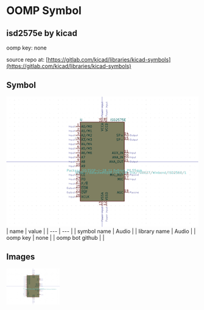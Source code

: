 # OOMP Symbol  
## isd2575e  by kicad  
  
oomp key: none  
  
source repo at: [https://gitlab.com/kicad/libraries/kicad-symbols](https://gitlab.com/kicad/libraries/kicad-symbols)  
## Symbol  
  
[![working.png](working_600.png)](working.png)  
| name | value | 
| --- | --- | 
| symbol name | Audio | 
| library name | Audio | 
| oomp key | none | 
| oomp bot github |  | 
## Images  
  
[![working.png](working_140.png)](working.png)  
